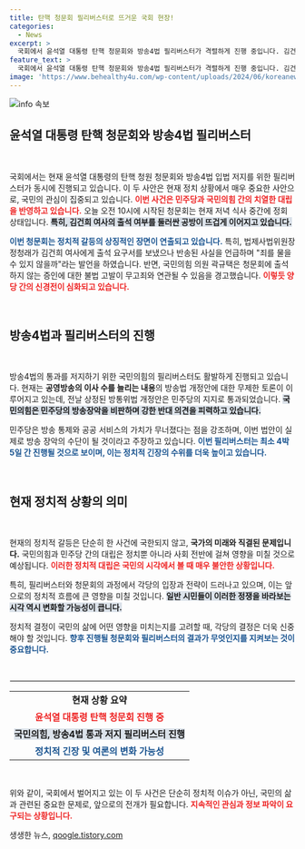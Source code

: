 ```yaml
---
title: 탄핵 청문회 필리버스터로 뜨거운 국회 현장!
categories:
  - News
excerpt: >
  국회에서 윤석열 대통령 탄핵 청문회와 방송4법 필리버스터가 격렬하게 진행 중입니다. 김건희 여사 출석 여부를 둘러싼 논란과 여야 간 공방이 밤늦게까지 이어질 것으로 보입니다. 이 치열한 정치전쟁의 결말은? 지금 바로 확인하세요!
feature_text: >
  국회에서 윤석열 대통령 탄핵 청문회와 방송4법 필리버스터가 격렬하게 진행 중입니다. 김건희 여사 출석 여부를 둘러싼 논란과 여야 간 공방이 밤늦게까지 이어질 것으로 보입니다. 이 치열한 정치전쟁의 결말은? 지금 바로 확인하세요!
image: 'https://www.behealthy4u.com/wp-content/uploads/2024/06/koreanews.jpg'
---
```


<p><img src="https://www.behealthy4u.com/wp-content/uploads/2024/06/koreanews.jpg" alt="info 속보" /></p>

<h2 data-ke-size="size26">윤석열 대통령 탄핵 청문회와 방송4법 필리버스터</h2>

<p data-ke-size="size16">&nbsp;</p>

<p>국회에서는 현재 윤석열 대통령의 탄핵 청원 청문회와 방송4법 입법 저지를 위한 필리버스터가 동시에 진행되고 있습니다. 이 두 사안은 현재 정치 상황에서 매우 중요한 사안으로, 국민의 관심이 집중되고 있습니다. <b><span style="color: #ee2323;">이번 사건은 민주당과 국민의힘 간의 치열한 대립을 반영하고 있습니다.</span></b> 오늘 오전 10시에 시작된 청문회는 현재 저녁 식사 중간에 정회 상태입니다. <b><span style="background-color: #21538527;">특히, 김건희 여사의 출석 여부를 둘러싼 공방이 뜨겁게 이어지고 있습니다.</span></b></p>

<p><b><span style="color: #1a5490;">이번 청문회는 정치적 갈등의 상징적인 장면이 연출되고 있습니다.</span></b> 특히, 법제사법위원장 정청래가 김건희 여사에게 출석 요구서를 보냈으나 반송된 사실을 언급하며 "죄를 물을 수 있지 않을까"라는 발언을 하였습니다. 반면, 국민의힘 의원 곽규택은 청문회에 출석하지 않는 증인에 대한 불법 고발이 무고죄와 연관될 수 있음을 경고했습니다. <b><span style="color: #ee2323;">이렇듯 양당 간의 신경전이 심화되고 있습니다.</span></b></p>

<p data-ke-size="size16">&nbsp;</p>

<h2 data-ke-size="size26">방송4법과 필리버스터의 진행</h2>

<p data-ke-size="size16">&nbsp;</p>

<p>방송4법의 통과를 저지하기 위한 국민의힘의 필리버스터도 활발하게 진행되고 있습니다. 현재는 <b>공영방송의 이사 수를 늘리는 내용</b>의 방송법 개정안에 대한 무제한 토론이 이루어지고 있는데, 전날 상정된 방통위법 개정안은 민주당의 지지로 통과되었습니다. <b><span style="background-color: #21538527;">국민의힘은 민주당의 방송장악을 비판하며 강한 반대 의견을 피력하고 있습니다.</span></b></p>

<p>민주당은 방송 통제와 공공 서비스의 가치가 무너졌다는 점을 강조하며, 이번 법안이 실제로 방송 장악의 수단이 될 것이라고 주장하고 있습니다. <b><span style="color: #1a5490;">이번 필리버스터는 최소 4박 5일 간 진행될 것으로 보이며, 이는 정치적 긴장의 수위를 더욱 높이고 있습니다.</span></b></p>

<p data-ke-size="size16">&nbsp;</p>

<h2 data-ke-size="size26">현재 정치적 상황의 의미</h2>

<p data-ke-size="size16">&nbsp;</p>

<p>현재의 정치적 갈등은 단순히 한 사건에 국한되지 않고, <b>국가의 미래와 직결된 문제입니다.</b> 국민의힘과 민주당 간의 대립은 정치뿐 아니라 사회 전반에 걸쳐 영향을 미칠 것으로 예상됩니다. <b><span style="color: #ee2323;">이러한 정치적 대립은 국민의 시각에서 볼 때 매우 불안한 상황입니다.</span></b></p>

<p>특히, 필리버스터와 청문회의 과정에서 각당의 입장과 전략이 드러나고 있으며, 이는 앞으로의 정치적 흐름에 큰 영향을 미칠 것입니다. <b><span style="background-color: #21538527;">일반 시민들이 이러한 정쟁을 바라보는 시각 역시 변화할 가능성이 큽니다.</span></b> </p>

<p>정치적 결정이 국민의 삶에 어떤 영향을 미치는지를 고려할 때, 각당의 결정은 더욱 신중해야 할 것입니다. <b><span style="color: #1a5490;">향후 진행될 청문회와 필리버스터의 결과가 무엇인지를 지켜보는 것이 중요합니다.</span></b></p>

<p data-ke-size="size16">&nbsp;</p>

<hr style="border:1px solid #eee;" />

<table style="width:100%; border-collapse: collapse;">
    <tr>
        <td style="text-align: center; height: 17px;"><b>현재 상황 요약</b></td>
    </tr>
    <tr>
        <td style="text-align: center; height: 17px;"><b><span style="color: #ee2323;">윤석열 대통령 탄핵 청문회 진행 중</span></b></td>
    </tr>
    <tr>
        <td style="text-align: center; height: 17px;"><b><span style="background-color: #21538527;">국민의힘, 방송4법 통과 저지 필리버스터 진행</span></b></td>
    </tr>
    <tr>
        <td style="text-align: center; height: 17px;"><b><span style="color: #1a5490;">정치적 긴장 및 여론의 변화 가능성</span></b></td>
    </tr>
</table>

<p data-ke-size="size16">&nbsp;</p>

<p>위와 같이, 국회에서 벌어지고 있는 이 두 사건은 단순히 정치적 이슈가 아닌, 국민의 삶과 관련된 중요한 문제로, 앞으로의 전개가 필요합니다. <b><span style="color: #ee2323;">지속적인 관심과 정보 파악이 요구되는 상황입니다.</span></b></p>
생생한 뉴스, <a href="https://qoogle.tistory.com" rel="dofollow">qoogle.tistory.com</a>


